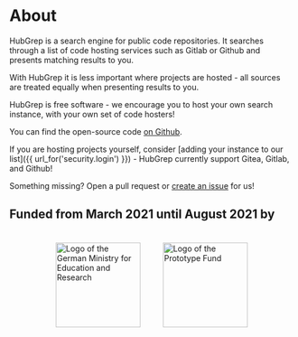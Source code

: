 # About

HubGrep is a search engine for public code repositories. It searches through a list of code hosting services such as Gitlab or Github and presents matching results to you.

With HubGrep it is less important where projects are hosted - all sources are treated equally when presenting results to you.

HubGrep is free software - we encourage you to host your own search instance, with your own set of code hosters!

You can find the open-source code [on Github](https://github.com/HubGrep/hubgrep_search).
  
If you are hosting projects yourself, consider [adding your instance to our list]({{ url_for('security.login') }}) - HubGrep currently support Gitea, Gitlab, and Github! 

Something missing? Open a pull request or [create an issue](https://github.com/HubGrep/hubgrep_search/issues/new) for us!


## Funded from March 2021 until August 2021 by

<p style="display: flex; flex-direction: row; justify-content: center; align-items: center;">
    <a href="https://www.bmbf.de/en/" rel="nofollow">
        <img src="{{ url_for('static', filename='images/logos/bmbf_de.jpg') }}" alt="Logo of the German Ministry for Education and Research" style="max-width:100%; padding:20px;" height="150px">
    </a>
    <a href="https://prototypefund.de/en/" rel="nofollow">
        <img src="{{ url_for('static', filename='images/logos/prototype_fund.svg') }}" alt="Logo of the Prototype Fund" style="max-width:100%; padding:20px;" height="150px">
    </a>
</p>
